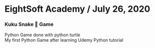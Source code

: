 # EightSoft Academy / July 26, 2020 
### Kuku Snake 🐍 Game

Python Game done with python turtle  
My first Python Game after learning Udemy Python tutorial 
